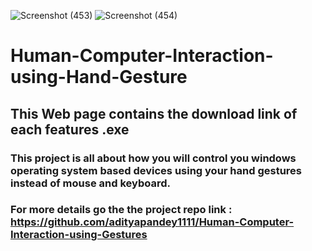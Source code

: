 ![Screenshot (453)](https://github.com/adityapandey1111/Human-Computer-Interaction-using-Hand-Gesture/assets/114282369/c736a95f-e75e-4ee1-9622-da19f58d04fd)
![Screenshot (454)](https://github.com/adityapandey1111/Human-Computer-Interaction-using-Hand-Gesture/assets/114282369/9395eca0-aca6-474b-81c9-548cbb21165d)
# Human-Computer-Interaction-using-Hand-Gesture
## This Web page contains the download link of each features .exe

### This project is all about how you will control you windows operating system based devices using your hand gestures instead of mouse and keyboard.
### For more details go the the project repo link : https://github.com/adityapandey1111/Human-Computer-Interaction-using-Gestures
